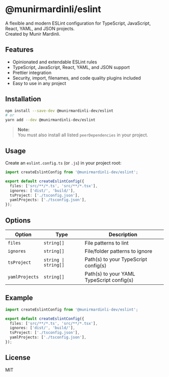 # @munirmardinli/eslint

A flexible and modern ESLint configuration for TypeScript, JavaScript, React, YAML, and JSON projects.  
Created by Munir Mardinli.

## Features

- Opinionated and extendable ESLint rules
- TypeScript, JavaScript, React, YAML, and JSON support
- Prettier integration
- Security, import, filenames, and code quality plugins included
- Easy to use in any project

## Installation

```sh
npm install --save-dev @munirmardinli-dev/eslint
# or
yarn add --dev @munirmardinli-dev/eslint
```

> **Note:**  
> You must also install all listed `peerDependencies` in your project.

## Usage

Create an `eslint.config.ts` (or `.js`) in your project root:

```typescript
import createEslintConfig from '@munirmardinli-dev/eslint';

export default createEslintConfig({
  files: ['src/**/*.ts', 'src/**/*.tsx'],
  ignores: ['dist/', 'build/'],
  tsProject: ['./tsconfig.json'],
  yamlProjects: ['./tsconfig.json'],
});
```

## Options

| Option        | Type                | Description                                      |
| ------------- | ------------------- | ------------------------------------------------ |
| `files`       | `string[]`          | File patterns to lint                            |
| `ignores`     | `string[]`          | File/folder patterns to ignore                   |
| `tsProject`   | `string \| string[]`| Path(s) to your TypeScript config(s)             |
| `yamlProjects`| `string[]`          | Path(s) to your YAML TypeScript config(s)        |

## Example

```typescript
import createEslintConfig from '@munirmardinli-dev/eslint';

export default createEslintConfig({
  files: ['src/**/*.ts', 'src/**/*.tsx'],
  ignores: ['dist/', 'build/'],
  tsProject: ['./tsconfig.json'],
  yamlProjects: ['./tsconfig.json'],
});
```

## License

MIT